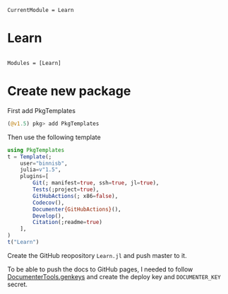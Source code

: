 ```@meta
CurrentModule = Learn
```

# Learn

```@index
```

```@autodocs
Modules = [Learn]
```


# Create new package
First add PkgTemplates
```julia
(@v1.5) pkg> add PkgTemplates
```
Then use the following template
```julia
using PkgTemplates
t = Template(; 
    user="binnisb",
    julia=v"1.5",
    plugins=[
        Git(; manifest=true, ssh=true, jl=true),
        Tests(;project=true),
        GitHubActions(; x86=false),
        Codecov(),
        Documenter{GitHubActions}(),
        Develop(),
        Citation(;readme=true)
    ],
)
t("Learn")
```

Create the GitHub reopository `Learn.jl` and push master to it.

To be able to push the docs to GitHub pages, I needed to follow [DocumenterTools.genkeys](https://juliadocs.github.io/Documenter.jl/stable/lib/public/#DocumenterTools.genkeys) and create the deploy key and `DOCUMENTER_KEY` secret.
